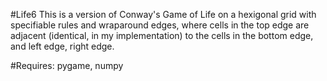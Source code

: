 #Life6
This is a version of Conway's Game of Life on a hexigonal grid with specifiable
rules and wraparound edges, where cells in the top edge are adjacent
(identical, in my implementation) to the cells in the bottom edge, and left edge,
right edge. 

#Requires:
pygame, numpy
